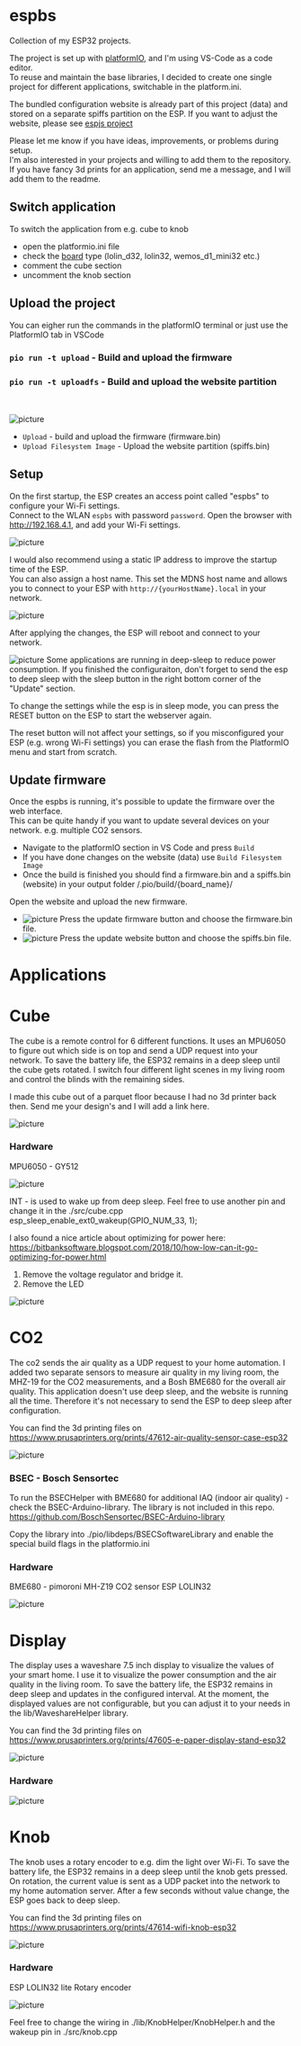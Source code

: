 # espbs

Collection of my ESP32 projects.<br/>

The project is set up with [platformIO](https://platformio.org/), and I'm using VS-Code as a code editor. <br/>
To reuse and maintain the base libraries, I decided to create one single project for different applications, switchable in the platform.ini.

The bundled configuration website is already part of this project (data) and stored on a separate spiffs partition on the ESP. If you want to adjust the website, please see [espjs project](https://github.com/Lillifee/espjs) <br/>

Please let me know if you have ideas, improvements, or problems during setup.</br> I'm also interested in your projects and willing to add them to the repository.</br> If you have fancy 3d prints for an application, send me a message, and I will add them to the readme.

## Switch application

To switch the application from e.g. cube to knob

- open the platformio.ini file
- check the [board](https://docs.platformio.org/en/latest/boards/index.html) type (lolin_d32, lolin32, wemos_d1_mini32 etc.)
- comment the cube section
- uncomment the knob section

## Upload the project

You can eigher run the commands in the platformIO terminal or just use the PlatformIO tab in VSCode

### `pio run -t upload` - Build and upload the firmware

### `pio run -t uploadfs` - Build and upload the website partition

<br/>

![picture](screenshots/upload.png)

- `Upload` - build and upload the firmware (firmware.bin)
- `Upload Filesystem Image` - Upload the website partition (spiffs.bin)

## Setup

On the first startup, the ESP creates an access point called "espbs" to configure your Wi-Fi settings.
</br> Connect to the WLAN `espbs` with password `password`. Open the browser with http://192.168.4.1, and add your Wi-Fi settings.

![picture](screenshots/website.png)

I would also recommend using a static IP address to improve the startup time of the ESP.
<br/> You can also assign a host name. This set the MDNS host name and allows you to connect to your ESP with `http://{yourHostName}.local` in your network.

![picture](screenshots/wifi.png)

After applying the changes, the ESP will reboot and connect to your network.

![picture](screenshots/sleep.png) Some applications are running in deep-sleep to reduce power consumption.
If you finished the configuraiton, don't forget to send the esp to deep sleep with the sleep button in the right bottom corner of the "Update" section.

To change the settings while the esp is in sleep mode, you can press the RESET button on the ESP to start the webserver again.

The reset button will not affect your settings, so if you misconfigured your ESP (e.g. wrong Wi-Fi settings) you can erase the flash from the PlatformIO menu and start from scratch.

## Update firmware

Once the espbs is running, it's possible to update the firmware over the web interface.</br>
This can be quite handy if you want to update several devices on your network. e.g. multiple CO2 sensors.

- Navigate to the platformIO section in VS Code and press `Build`
- If you have done changes on the website (data) use `Build Filesystem Image`
- Once the build is finished you should find a firmware.bin and a spiffs.bin (website) in your output folder /.pio/build/{board_name}/

Open the website and upload the new firmware.

- ![picture](screenshots/firmware.png) Press the update firmware button and choose the firmware.bin file.
- ![picture](screenshots/updateWebsite.png) Press the update website button and choose the spiffs.bin file.

# Applications

# Cube

The cube is a remote control for 6 different functions. It uses an MPU6050 to figure out which side is on top and send a UDP request into your network. To save the battery life, the ESP32 remains in a deep sleep until the cube gets rotated. I switch four different light scenes in my living room and control the blinds with the remaining sides.

I made this cube out of a parquet floor because I had no 3d printer back then. Send me your design's and I will add a link here.

![picture](screenshots/cube.png)

### Hardware

MPU6050 - GY512

![picture](screenshots/cube_wiring.png)

INT - is used to wake up from deep sleep. Feel free to use another pin and change it in the ./src/cube.cpp
esp_sleep_enable_ext0_wakeup(GPIO_NUM_33, 1);

I also found a nice article about optimizing for power here: </br>
https://bitbanksoftware.blogspot.com/2018/10/how-low-can-it-go-optimizing-for-power.html

1. Remove the voltage regulator and bridge it.
2. Remove the LED

![picture](screenshots/mpu6050.png)

# CO2

The co2 sends the air quality as a UDP request to your home automation. I added two separate sensors to measure air quality in my living room, the MHZ-19 for the CO2 measurements, and a Bosh BME680 for the overall air quality. This application doesn't use deep sleep, and the website is running all the time. Therefore it's not necessary to send the ESP to deep sleep after configuration.

You can find the 3d printing files on https://www.prusaprinters.org/prints/47612-air-quality-sensor-case-esp32

![picture](screenshots/co2.png)

### BSEC - Bosch Sensortec

To run the BSECHelper with BME680 for additional IAQ (indoor air quality) - check the BSEC-Arduino-library.
The library is not included in this repo.
https://github.com/BoschSensortec/BSEC-Arduino-library

Copy the library into ./pio/libdeps/BSECSoftwareLibrary and enable the special build flags in the platformio.ini

### Hardware

BME680 - pimoroni
MH-Z19 CO2 sensor
ESP LOLIN32

![picture](screenshots/co2_wiring.png)

# Display

The display uses a waveshare 7.5 inch display to visualize the values of your smart home. I use it to visualize the power consumption and the air quality in the living room. To save the battery life, the ESP32 remains in deep sleep and updates in the configured interval. At the moment, the displayed values are not configurable, but you can adjust it to your needs in the lib/WaveshareHelper library.

You can find the 3d printing files on https://www.prusaprinters.org/prints/47605-e-paper-display-stand-esp32

![picture](screenshots/display.png)

### Hardware

![picture](screenshots/display_wiring.png)

# Knob

The knob uses a rotary encoder to e.g. dim the light over Wi-Fi.
To save the battery life, the ESP32 remains in a deep sleep until the knob gets pressed. On rotation, the current value is sent as a UDP packet into the network to my home automation server. After a few seconds without value change, the ESP goes back to deep sleep.

You can find the 3d printing files on https://www.prusaprinters.org/prints/47614-wifi-knob-esp32

![picture](screenshots/knob.png)

### Hardware

ESP LOLIN32 lite
Rotary encoder </br>

![picture](screenshots/knob_wiring.png)

Feel free to change the wiring in ./lib/KnobHelper/KnobHelper.h and the wakeup pin in ./src/knob.cpp

